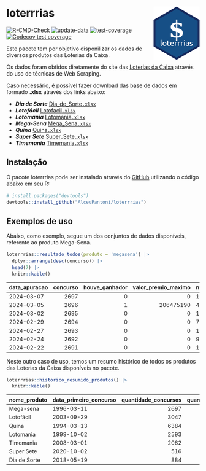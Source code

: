 
<!-- README.md is generated from README.Rmd. Please edit that file -->

# loterrrias <img src="man/figures/logo.png" align="right" height="139" />

<!-- badges: start -->

[![R-CMD-Check](https://github.com/AlceuPantoni/loterrrias/actions/workflows/R-CMD-check.yaml/badge.svg?branch=main)](https://github.com/AlceuPantoni/loterrrias/actions/workflows/R-CMD-check.yaml)
[![update-data](https://github.com/AlceuPantoni/loterrrias/actions/workflows/update-data.yaml/badge.svg)](https://github.com/AlceuPantoni/loterrrias/actions/workflows/update-data.yaml)
[![test-coverage](https://github.com/AlceuPantoni/loterrrias/actions/workflows/test-coverage.yaml/badge.svg?branch=main)](https://github.com/AlceuPantoni/loterrrias/actions/workflows/test-coverage.yaml)
[![Codecov test
coverage](https://codecov.io/gh/AlceuPantoni/loterrrias/branch/main/graph/badge.svg)](https://codecov.io/gh/AlceuPantoni/loterrrias?branch=main)
<!-- badges: end -->

Este pacote tem por objetivo disponilizar os dados de diversos produtos
das Loterias da Caixa.

Os dados foram obtidos diretamente do site das [Loterias da
Caixa](https://loterias.caixa.gov.br/Paginas/default.aspx) através do
uso de técnicas de Web Scraping.

Caso necessário, é possível fazer download das base de dados em formado
**.xlsx** através dos links abaixo:

- ***Dia de Sorte***
  [Dia_de_Sorte`.xlsx`](https://raw.githubusercontent.com/AlceuPantoni/loterrrias/main/data-raw/resultados_diadesorte.xlsx)
- ***Lotofácil***
  [Lotofacil`.xlsx`](https://raw.githubusercontent.com/AlceuPantoni/loterrrias/main/data-raw/resultados_lotofacil.xlsx)
- ***Lotomania***
  [Lotomania`.xlsx`](https://raw.githubusercontent.com/AlceuPantoni/loterrrias/main/data-raw/resultados_lotomania.xlsx)
- ***Mega-Sena***
  [Mega_Sena`.xlsx`](https://raw.githubusercontent.com/AlceuPantoni/loterrrias/main/data-raw/resultados_megasena.xlsx)
- ***Quina***
  [Quina`.xlsx`](https://raw.githubusercontent.com/AlceuPantoni/loterrrias/main/data-raw/resultados_quina.xlsx)
- ***Super Sete***
  [Super_Sete`.xlsx`](https://raw.githubusercontent.com/AlceuPantoni/loterrrias/main/data-raw/resultados_supersete.xlsx)
- ***Timemania***
  [Timemania`.xlsx`](https://raw.githubusercontent.com/AlceuPantoni/loterrrias/main/data-raw/resultados_timemania.xlsx)

## Instalação

O pacote loterrrias pode ser instalado através do
[GitHub](https://github.com/) utilizando o código abaixo em seu R:

``` r
# install.packages("devtools")
devtools::install_github("AlceuPantoni/loterrrias")
```

## Exemplos de uso

Abaixo, como exemplo, segue um dos conjuntos de dados disponíveis,
referente ao produto Mega-Sena.

``` r
loterrrias::resultado_todos(produto = 'megasena') |> 
  dplyr::arrange(desc(concurso)) |> 
  head(7) |> 
  knitr::kable()
```

| data_apuracao | concurso | houve_ganhador | valor_premio_maximo | numeros_sorteados | num_1 | num_2 | num_3 | num_4 | num_5 | num_6 |
|:--------------|---------:|---------------:|--------------------:|:------------------|------:|------:|------:|------:|------:|------:|
| 2024-03-07    |     2697 |              0 |                   0 | 10;11;13;25;27;42 |    10 |    11 |    13 |    25 |    27 |    42 |
| 2024-03-05    |     2696 |              1 |           206475190 | 4;13;18;39;55;59  |     4 |    13 |    18 |    39 |    55 |    59 |
| 2024-03-02    |     2695 |              0 |                   0 | 15;17;32;33;34;40 |    15 |    17 |    32 |    33 |    34 |    40 |
| 2024-02-29    |     2694 |              0 |                   0 | 7;20;22;29;41;58  |     7 |    20 |    22 |    29 |    41 |    58 |
| 2024-02-27    |     2693 |              0 |                   0 | 11;29;44;45;46;50 |    11 |    29 |    44 |    45 |    46 |    50 |
| 2024-02-24    |     2692 |              0 |                   0 | 9;33;45;55;56;59  |     9 |    33 |    45 |    55 |    56 |    59 |
| 2024-02-22    |     2691 |              0 |                   0 | 13;15;28;37;40;57 |    13 |    15 |    28 |    37 |    40 |    57 |

Neste outro caso de uso, temos um resumo histórico de todos os produtos
das Loterias da Caixa disponíveis no pacote.

``` r
loterrrias::historico_resumido_produtos() |> 
  knitr::kable()
```

| nome_produto | data_primeiro_concurso | quantidade_concursos | quantidade_concursos_com_ganhador | percentual_com_ganhador | media_premiacao | maior_premio | menor_premio | total_dezenas_sorteadas | numero_mais_sorteado | numero_menos_sorteado |
|:-------------|:-----------------------|---------------------:|----------------------------------:|------------------------:|----------------:|-------------:|-------------:|------------------------:|---------------------:|----------------------:|
| Mega-sena    | 1996-03-11             |                 2697 |                               607 |                    0.23 |        24495626 |    289420865 |    348732.75 |                   16182 |                   10 |                    26 |
| Lotofácil    | 2003-09-29             |                 3047 |                              2715 |                    0.89 |          929199 |      8252873 |     10712.22 |                   45705 |                   20 |                    16 |
| Quina        | 1994-03-13             |                 6384 |                              2546 |                    0.40 |         3375014 |    579215957 |     14230.37 |                   31920 |                    4 |                     3 |
| Lotomania    | 1999-10-02             |                 2593 |                               673 |                    0.26 |         2399655 |     37261930 |    109348.66 |                   51860 |                   47 |                    96 |
| Timemania    | 2008-03-01             |                 2062 |                                73 |                    0.04 |        26295354 |    818652938 |    164711.44 |                   14434 |                   20 |                    53 |
| Super Sete   | 2020-10-02             |                  516 |                                22 |                    0.04 |         3337346 |     10146164 |    124747.77 |                    3612 |                    9 |                     1 |
| Dia de Sorte | 2018-05-19             |                  884 |                               283 |                    0.32 |          821632 |      4872572 |     59101.35 |                    6188 |                   10 |                     1 |
